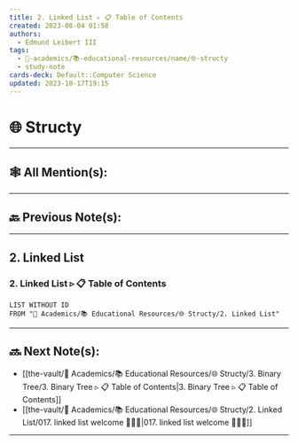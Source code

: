 ```yaml
---
title: 2. Linked List ▹ 📋 Table of Contents
created: 2023-08-04 01:58
authors:
  - Edmund Leibert III
tags:
  - 🔴-academics/📚-educational-resources/name/🌐-structy
  - study-note
cards-deck: Default::Computer Science
updated: 2023-10-17T19:15
---
```


# 🌐 Structy

---

## 🕸️ All Mention(s): 

---

## 🔙 Previous Note(s):

---

## 2. Linked List

### 2. Linked List ▹ 📋 **Table of Contents**
```dataview
LIST WITHOUT ID
FROM "🔴 Academics/📚 Educational Resources/🌐 Structy/2. Linked List"
```


---

## 🔜 Next Note(s):
- [[the-vault/🔴 Academics/📚 Educational Resources/🌐 Structy/3. Binary Tree/3. Binary Tree ▹ 📋 Table of Contents|3. Binary Tree ▹ 📋 Table of Contents]]
- [[the-vault/🔴 Academics/📚 Educational Resources/🌐 Structy/2. Linked List/017. linked list welcome 👨🏻‍🏫|017. linked list welcome 👨🏻‍🏫]]

---
